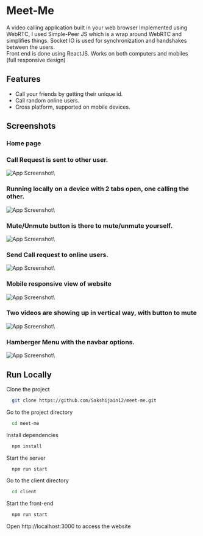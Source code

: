 # Meet-Me

A video calling application built in your web browser
Implemented using WebRTC, I used Simple-Peer JS which is a wrap around WebRTC and simplifies things. 
Socket IO is used for synchronization and handshakes between the users.\
Front end is done using ReactJS. Works on both computers and mobiles (full responsive design)

## Features

- Call your friends by getting their unique id.
- Call random online users.
- Cross platform, supported on mobile devices.

## Screenshots

### Home page 

### Call Request is sent to other user.
![App Screenshot](screenshots/ss3.png)\

### Running locally on a device with 2 tabs open, one calling the other.
![App Screenshot](screenshots/ss4.png)\

### Mute/Unmute button is there to mute/unmute yourself.
![App Screenshot](screenshots/ss5.png)\

### Send Call request to online users.
![App Screenshot](screenshots/ss6.png)\

### Mobile responsive view of website
![App Screenshot](screenshots/ss7.png)\

### Two videos are showing up in vertical way, with button to mute
![App Screenshot](screenshots/ss8.png)\

### Hamberger Menu with the navbar options.
![App Screenshot](screenshots/ss10.png)\


## Run Locally

Clone the project

```bash
  git clone https://github.com/Sakshijain12/meet-me.git
```

Go to the project directory

```bash
  cd meet-me
```

Install dependencies

```bash
  npm install
```

Start the server

```bash
  npm run start
```

Go to the client directory

```bash
  cd client
```

Start the front-end

```bash
  npm run start
```

Open http://localhost:3000 to access the website
